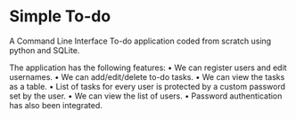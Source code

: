 # Simple To-do

A Command Line Interface To-do application coded from scratch using python and SQLite.

The application has the following features:
• We can register users and edit usernames.
• We can add/edit/delete to-do tasks.
• We can view the tasks as a table.
• List of tasks for every user is protected by a custom password set by the user.
• We can view the list of users.
• Password authentication has also been integrated.
